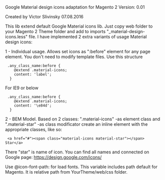 
 Google Material design icons adaptation for Magento 2
 Version: 0.01

 Created by Victor Slivinsky
 07.08.2016

 This lib extend default Google Material icons lib. Just copy web folder to your Magento 2 Theme folder and add to imports "_material-design-icons.less" file.
 I have implemented 2 extra variants of  usage Material design icons:

 1 - Individual usage. Allows set icons as ":before" element for any page element.
     You don't need to modify template files. Use this structure
```
 .any_class_name:before {
    @extend .material-icons;
    content: 'label';
  }
```
  For IE9 or below
```
 .any_class_name:before {
    @extend .material-icons;
    content: '\e84d';
  }
```
 2 - BEM Model. Based on 2 classes:
 ".material-icons" -as element class and
 ".material-star"  -as class modificator
 create an inline element with the appropriate classes, like so:
```
 <a href="#"><span class="material-icons material-star"></span> Star</a>
 ```
 There "star" is name of icon. You can find all names and connected on Google page:
 https://design.google.com/icons/

 Use @icon-font-path: for load fonts. This variable includes path default for Magento.
 It is relative path from YourTheme/web/css folder.